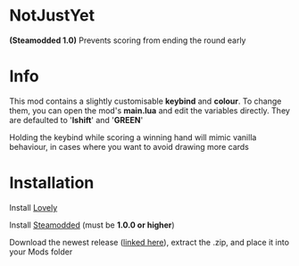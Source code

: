 # NotJustYet
**(Steamodded 1.0)** Prevents scoring from ending the round early

# Info

This mod contains a slightly customisable **keybind** and **colour**. To change them, you can open the mod's **main.lua** and edit the variables directly. They are defaulted to '**lshift**' and '**GREEN**'

Holding the keybind while scoring a winning hand will mimic vanilla behaviour, in cases where you want to avoid drawing more cards

# Installation

Install [Lovely](https://github.com/ethangreen-dev/lovely-injector)


Install [Steamodded](https://github.com/Steamopollys/Steamodded) (must be **1.0.0 or higher**)


Download the newest release ([linked here](https://github.com/Toneblock/balatro-NotJustYet/releases/latest)), extract the .zip, and place it into your Mods folder
